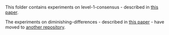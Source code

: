 This folder contains experiments on level-1-consensus - described in [this paper](https://arxiv.org/abs/1704.06037).

The experiments on diminishing-differences - described in [this paper](https://arxiv.org/abs/1705.07993) - 
have moved to [another repository](https://github.com/erelsgl/fair-diminishing-differences).
